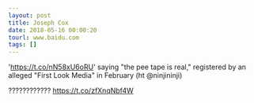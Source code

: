 ```yaml
---
layout: post
title: Joseph Cox
date: 2018-05-16 00:00:20
tourl: www.baidu.com
tags: []
---
```

'https://t.co/nN58xU6oRU' saying "the pee tape is real," registered by an alleged "First Look Media" in February (ht @ninjininji)

???????????? https://t.co/zfXnqNbf4W